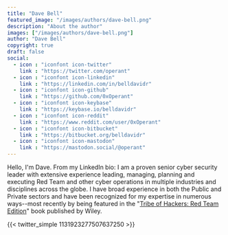 ```yaml
---
title: "Dave Bell"
featured_image: "/images/authors/dave-bell.png"
description: "About the author"
images: ["/images/authors/dave-bell.png"]
author: "Dave Bell"
copyright: true
draft: false
social:
  - icon : "iconfont icon-twitter"
    link : "https://twitter.com/operant"
  - icon : "iconfont icon-linkedin"
    link : "https://linkedin.com/in/belldavidr"
  - icon : "iconfont icon-github"
    link : "https://github.com/0xOperant"
  - icon : "iconfont icon-keybase"
    link : "https://keybase.io/belldavidr"
  - icon : "iconfont icon-reddit"
    link : "https://www.reddit.com/user/0xOperant"
  - icon : "iconfont icon-bitbucket"
    link : "https://bitbucket.org/belldavidr"
  - icon : "iconfont icon-mastodon"
    link : "https://mastodon.social/@operant"
---
```

Hello, I'm Dave. From my LinkedIn bio: I am a proven senior cyber security leader with extensive experience leading, managing, planning and executing Red Team and other cyber operations in multiple industries and disciplines across the globe. I have broad experience in both the Public and Private sectors and have been recognized for my expertise in numerous ways--most recently by being featured in the "[Tribe of Hackers: Red Team Edition](/toh/)" book published by Wiley.

{{< twitter_simple 1131923277507637250 >}}
